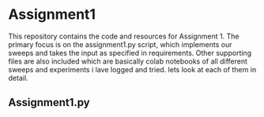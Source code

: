 # Assignment1
This repository contains the code and resources for Assignment 1. The primary focus is on the assignment1.py script, which implements our sweeps and takes the input as specified in requirements. Other supporting files are also included which are basically colab notebooks of all different sweeps and experiments i lave logged and tried. lets look at each of them in detail.
## Assignment1.py


